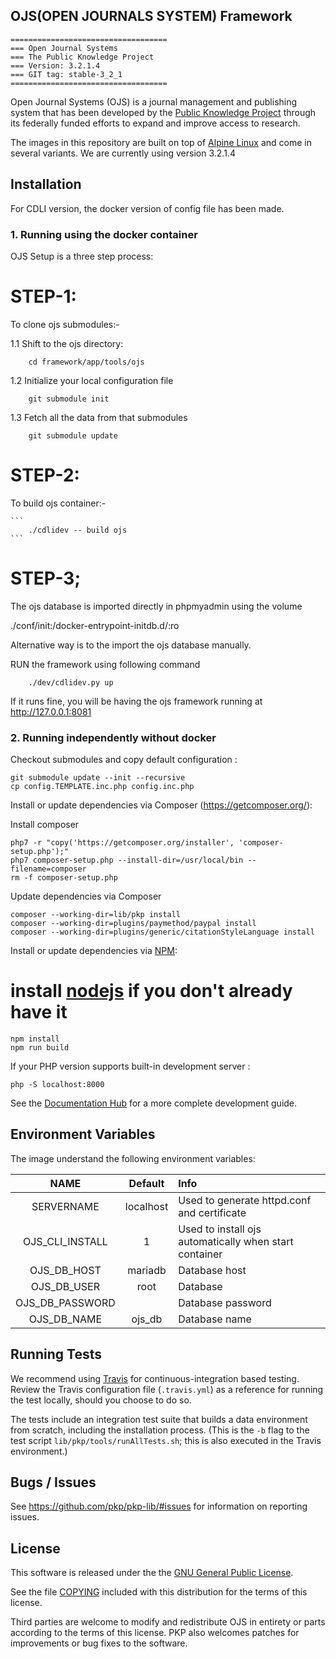 ## OJS(OPEN JOURNALS SYSTEM) Framework

    ===================================
	=== Open Journal Systems
	=== The Public Knowledge Project
	=== Version: 3.2.1.4
	=== GIT tag: stable-3_2_1
	===================================

Open Journal Systems (OJS) is a journal management and publishing system that has been developed by the [Public Knowledge Project](https://pkp.sfu.ca/) through its federally funded efforts to expand and improve access to research.

The images in this repository are built on top of [Alpine Linux](https://alpinelinux.org/) and come in several variants. We are currently using version 3.2.1.4

## Installation

For CDLI version, the docker version of config file has been made.

### 1. Running using the docker container 

OJS Setup is a three step process:

# STEP-1: 
To clone ojs submodules:-
 
1.1 Shift to the ojs directory:
            
        cd framework/app/tools/ojs
             
1.2 Initialize your local configuration file

        git submodule init
	
1.3 Fetch all the data from that submodules

        git submodule update

# STEP-2:
To build ojs container:-

    ```
        ./cdlidev -- build ojs
    ```
 
# STEP-3;
The ojs database is imported directly in phpmyadmin using the volume 

./conf/init:/docker-entrypoint-initdb.d/:ro

Alternative way is to the import the ojs database manually.

RUN the framework using following command 

        ./dev/cdlidev.py up

If it runs fine, you will be having the ojs framework running at http://127.0.0.1:8081

### 2. Running independently without docker

Checkout submodules and copy default configuration :

    git submodule update --init --recursive
    cp config.TEMPLATE.inc.php config.inc.php

Install or update dependencies via Composer (https://getcomposer.org/):

  Install composer 

    php7 -r "copy('https://getcomposer.org/installer', 'composer-setup.php');"
    php7 composer-setup.php --install-dir=/usr/local/bin --filename=composer
    rm -f composer-setup.php
   
  Update dependencies via Composer 
    
    composer --working-dir=lib/pkp install
    composer --working-dir=plugins/paymethod/paypal install
    composer --working-dir=plugins/generic/citationStyleLanguage install

Install or update dependencies via [NPM](https://www.npmjs.com/):

  # install [nodejs](https://nodejs.org/en/) if you don't already have it
    npm install
    npm run build

If your PHP version supports built-in development server :

    php -S localhost:8000

See the [Documentation Hub][doc-hub] for a more complete development guide.

## Environment Variables

The image understand the following environment variables:

| NAME            | Default   | Info                 |
|:---------------:|:---------:|:---------------------|
| SERVERNAME      | localhost | Used to generate httpd.conf and certificate            |
| OJS_CLI_INSTALL | 1         | Used to install ojs automatically when start container |
| OJS_DB_HOST     | mariadb   | Database host        |
| OJS_DB_USER     | root      | Database             |
| OJS_DB_PASSWORD |           | Database password    |
| OJS_DB_NAME     | ojs_db    | Database name        |

## Running Tests

We recommend using [Travis](https://travis-ci.org/) for continuous-integration
based testing. Review the Travis configuration file (`.travis.yml`) as a
reference for running the test locally, should you choose to do so.

The tests include an integration test suite that builds a data environment from
scratch, including the installation process. (This is the `-b` flag to the test
script `lib/pkp/tools/runAllTests.sh`; this is also executed in the Travis
environment.)

## Bugs / Issues

See https://github.com/pkp/pkp-lib/#issues for information on reporting issues.

## License

This software is released under the the [GNU General Public License][gpl-licence].

See the file [COPYING][gpl-licence] included with this distribution for the terms
of this license.

Third parties are welcome to modify and redistribute OJS in entirety or parts
according to the terms of this license. PKP also welcomes patches for
improvements or bug fixes to the software.

[pkp]: https://pkp.sfu.ca/
[readme]: docs/README.md
[doc-hub]: https://docs.pkp.sfu.ca/
[php-unit]: https://phpunit.de/
[gpl-licence]: docs/COPYING

